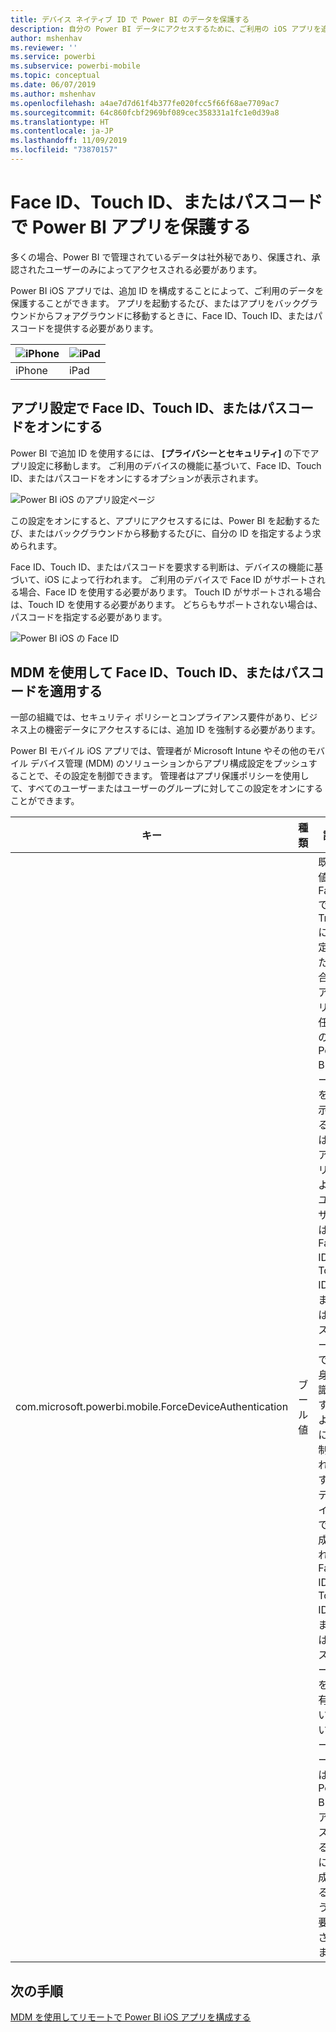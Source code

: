 ```yaml
---
title: デバイス ネイティブ ID で Power BI のデータを保護する
description: 自分の Power BI データにアクセスするために、ご利用の iOS アプリを追加 ID を必要とするように構成する方法について学習します
author: mshenhav
ms.reviewer: ''
ms.service: powerbi
ms.subservice: powerbi-mobile
ms.topic: conceptual
ms.date: 06/07/2019
ms.author: mshenhav
ms.openlocfilehash: a4ae7d7d61f4b377fe020fcc5f66f68ae7709ac7
ms.sourcegitcommit: 64c860fcbf2969bf089cec358331a1fc1e0d39a8
ms.translationtype: HT
ms.contentlocale: ja-JP
ms.lasthandoff: 11/09/2019
ms.locfileid: "73870157"
---
```

# <a name="protect-power-bi-app-with-face-id-touch-id-or-passcode"></a>Face ID、Touch ID、またはパスコードで Power BI アプリを保護する 

多くの場合、Power BI で管理されているデータは社外秘であり、保護され、承認されたユーザーのみによってアクセスされる必要があります。 

Power BI iOS アプリでは、追加 ID を構成することによって、ご利用のデータを保護することができます。 アプリを起動するたび、またはアプリをバックグラウンドからフォアグラウンドに移動するときに、Face ID、Touch ID、またはパスコードを提供する必要があります。

| ![iPhone](./media/tutorial-mobile-apps-ios-qna/iphone-logo-50-px.png) | ![iPad](./media/tutorial-mobile-apps-ios-qna/ipad-logo-50-px.png) |
|:--- |:--- |
| iPhone |iPad |

## <a name="turn-on-face-id-touch-id-or-passcode-in-app-setting"></a>アプリ設定で Face ID、Touch ID、またはパスコードをオンにする

Power BI で追加 ID を使用するには、 **[プライバシーとセキュリティ]** の下でアプリ設定に移動します。 ご利用のデバイスの機能に基づいて、Face ID、Touch ID、またはパスコードをオンにするオプションが表示されます。

![Power BI iOS のアプリ設定ページ](./media/mobile-ios-native-secure-access/mobile-ios-native-secured-setting.png)

この設定をオンにすると、アプリにアクセスするには、Power BI を起動するたび、またはバックグラウンドから移動するたびに、自分の ID を指定するよう求められます。 

Face ID、Touch ID、またはパスコードを要求する判断は、デバイスの機能に基づいて、iOS によって行われます。 ご利用のデバイスで Face ID がサポートされる場合、Face ID を使用する必要があります。 Touch ID がサポートされる場合は、Touch ID を使用する必要があります。 どちらもサポートされない場合は、パスコードを指定する必要があります。

![Power BI iOS の Face ID](./media/mobile-ios-native-secure-access/mobile-ios-native-secured-faceid.png)

## <a name="use-mdm-to-enforce-face-id-touch-id-or-passcode"></a>MDM を使用して Face ID、Touch ID、またはパスコードを適用する

一部の組織では、セキュリティ ポリシーとコンプライアンス要件があり、ビジネス上の機密データにアクセスするには、追加 ID を強制する必要があります。 

Power BI モバイル iOS アプリでは、管理者が Microsoft Intune やその他のモバイル デバイス管理 (MDM) のソリューションからアプリ構成設定をプッシュすることで、その設定を制御できます。 管理者はアプリ保護ポリシーを使用して、すべてのユーザーまたはユーザーのグループに対してこの設定をオンにすることができます。

|キー  |種類  |説明  |
|---------|---------|---------|
| com.microsoft.powerbi.mobile.ForceDeviceAuthentication | ブール値 | 既定値は False です。 <br>True に設定した場合、アプリで任意の Power BI データを表示するには、アプリによってユーザーは Face ID、Touch ID、またはパスコードで自身を識別するように強制されます。 デバイス上で構成された Face ID、Touch ID、またはパスコードを所有していないユーザーは、Power BI にアクセスする前に構成するように要求されます。  |

## <a name="next-steps"></a>次の手順

[MDM を使用してリモートで Power BI iOS アプリを構成する](mobile-app-configuration.md)
